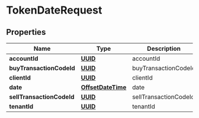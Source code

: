 
# TokenDateRequest

## Properties
Name | Type | Description | Notes
------------ | ------------- | ------------- | -------------
**accountId** | [**UUID**](UUID.md) | accountId |  [optional]
**buyTransactionCodeId** | [**UUID**](UUID.md) | buyTransactionCodeId |  [optional]
**clientId** | [**UUID**](UUID.md) | clientId |  [optional]
**date** | [**OffsetDateTime**](OffsetDateTime.md) | date |  [optional]
**sellTransactionCodeId** | [**UUID**](UUID.md) | sellTransactionCodeId |  [optional]
**tenantId** | [**UUID**](UUID.md) | tenantId |  [optional]




